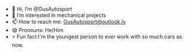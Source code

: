- 👋 Hi, I’m @GusAutosport
- 👀 I’m interested in mechanical projects
- 📫 How to reach me: GusAutosport@outlook.lv
- 😄 Pronouns: He/Him
- ⚡ Fun fact:I'm the youngest person to ever work with
so much cars as now. 


<!---
GusAutosport/GusAutosport is a ✨ special ✨ repository because its `README.md` (this file) appears on your GitHub profile.
You can click the Preview link to take a look at your changes.
--->
